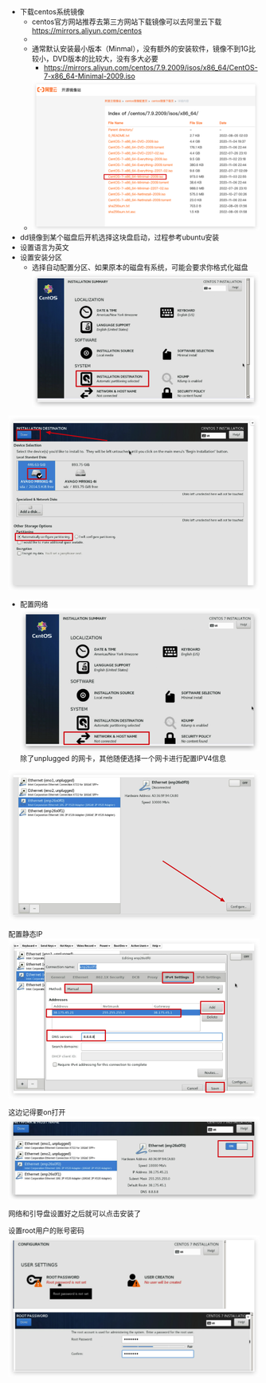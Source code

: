 
- 下载centos系统镜像 
	- centos官方网站推荐去第三方网站下载镜像可以去阿里云下载 https://mirrors.aliyun.com/centos
	- 
	- 通常默认安装最小版本（Minmal），没有额外的安装软件，镜像不到1G比较小，DVD版本的比较大，没有多大必要
		- https://mirrors.aliyun.com/centos/7.9.2009/isos/x86_64/CentOS-7-x86_64-Minimal-2009.iso
	- ![](assets/Pasted%20image%2020240712152800.png)
- dd镜像到某个磁盘后开机选择这块盘启动，过程参考ubuntu安装
- 设置语言为英文
-  设置安装分区
	- 选择自动配置分区、如果原本的磁盘有系统，可能会要求你格式化磁盘
![](assets/Pasted%20image%2020240712150546.png)

![](assets/Pasted%20image%2020240712150613.png)


- 配置网络
![](assets/Pasted%20image%2020240712150723.png)
除了unplugged 的网卡，其他随便选择一个网卡进行配置IPV4信息 

![](assets/Pasted%20image%2020240712150738.png)

配置静态IP
![](assets/Pasted%20image%2020240712150905.png)

这边记得要on打开
![](assets/Pasted%20image%2020240712150938.png)

网络和引导盘设置好之后就可以点击安装了

设置root用户的账号密码 
![](assets/Pasted%20image%2020240712151051.png)